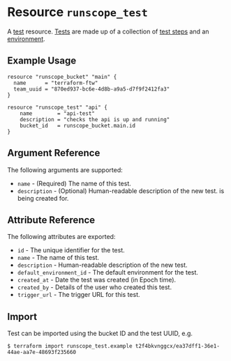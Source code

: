 # Resource `runscope_test`

A [test](https://www.runscope.com/docs/api/tests) resource.
[Tests](https://www.runscope.com/docs/buckets) are made up of
a collection of [test steps](step.html) and an
[environment](environment.html).

## Example Usage

```hcl
resource "runscope_bucket" "main" {
  name      = "terraform-ftw"
  team_uuid = "870ed937-bc6e-4d8b-a9a5-d7f9f2412fa3"
}

resource "runscope_test" "api" {
    name        = "api-test"
    description = "checks the api is up and running"
    bucket_id   = runscope_bucket.main.id
}
```

## Argument Reference

The following arguments are supported:

* `name` - (Required) The name of this test.
* `description` - (Optional) Human-readable description of the new test.
  is being created for.

## Attribute Reference

The following attributes are exported:

* `id` - The unique identifier for the test.
* `name` - The name of this test.
* `description` - Human-readable description of the new test.
* `default_environment_id` - The default environment for the test.
* `created_at` - Date the test was created (in Epoch time).
* `created_by` - Details of the user who created this test.
* `trigger_url` - The trigger URL for this test.

## Import

Test can be imported using the bucket ID and the test UUID, e.g.

```
$ terraform import runscope_test.example t2f4bkvnggcx/ea37dff1-36e1-44ae-aa7e-48693f235660
```
